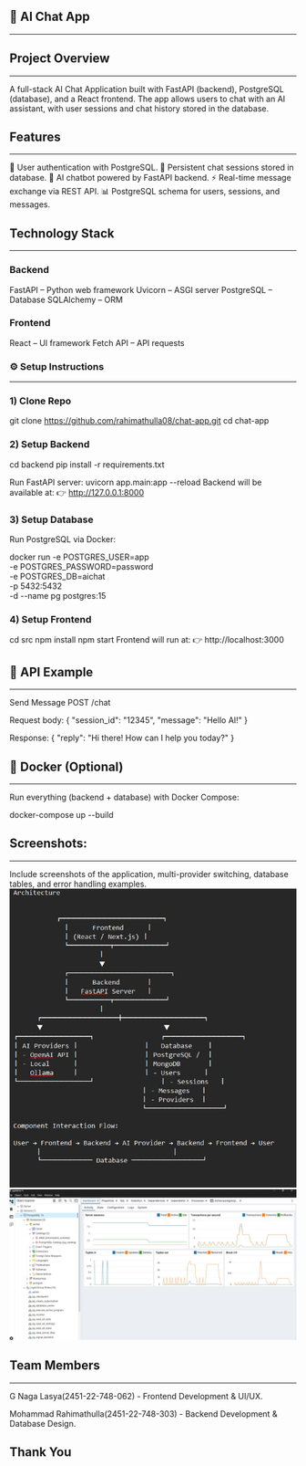 ## 💬 AI Chat App
----------------------------------------------------------------------------------------------------
## Project Overview
-------------------------------------------------------------------------------------------------------
A full-stack AI Chat Application built with FastAPI (backend), PostgreSQL (database), and a React frontend.
The app allows users to chat with an AI assistant, with user sessions and chat history stored in the database.


## Features
-----------------------------------------------------------------------------------------------------------------
🔐 User authentication with PostgreSQL.
💾 Persistent chat sessions stored in database.
🤖 AI chatbot powered by FastAPI backend.
⚡ Real-time message exchange via REST API.
📊 PostgreSQL schema for users, sessions, and messages.

## Technology Stack
---------------------------------------------------------------------------------------------------------------------------------------
### Backend
FastAPI – Python web framework
Uvicorn – ASGI server
PostgreSQL – Database
SQLAlchemy – ORM

### Frontend
React – UI framework
Fetch API – API requests


### ⚙️ Setup Instructions
----------------------------------------------------------------------------------------------------------------------------------
### 1) Clone Repo
git clone https://github.com/rahimathulla08/chat-app.git
cd chat-app


### 2) Setup Backend
cd backend
pip install -r requirements.txt

Run FastAPI server:
uvicorn app.main:app --reload
Backend will be available at:
👉 http://127.0.0.1:8000


### 3) Setup Database
Run PostgreSQL via Docker:

docker run -e POSTGRES_USER=app \
           -e POSTGRES_PASSWORD=password \
           -e POSTGRES_DB=aichat \
           -p 5432:5432 \
           -d --name pg postgres:15


### 4) Setup Frontend
cd src
npm install
npm start
Frontend will run at:
👉 http://localhost:3000


## 📡 API Example
----------------------------------------------------------------------------------------------------------------------------
Send Message
POST /chat

Request body:
{
  "session_id": "12345",
  "message": "Hello AI!"
}

Response:
{
  "reply": "Hi there! How can I help you today?"
}

## 🐳 Docker (Optional)
--------------------------------------------------------------------------------------------------------------------
Run everything (backend + database) with Docker Compose:

docker-compose up --build

## Screenshots:
---------------------------------------------------------------------------------------------------------------
Include screenshots of the application, multi-provider switching, database tables, and error handling examples.
![alt text](Screenshot(1).-1.jpg)
![alt text](Screenshot(2)..-1.jpg)

## Team Members
--------------------------------------------------------------------------------------------------------------------
G Naga Lasya(2451-22-748-062) - Frontend Development & UI/UX.

Mohammad Rahimathulla(2451-22-748-303) - Backend Development & Database Design.


## Thank You
